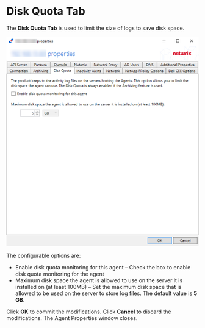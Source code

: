 # Disk Quota Tab

The __Disk Quota Tab__ is used to limit the size of logs to save disk space.

![diskquotatab](/static/img/product_docs/activitymonitor/activitymonitor/admin/agents/properties/diskquotatab.png)

The configurable options are:

- Enable disk quota monitoring for this agent – Check the box to enable disk quota monitoring for the agent
- Maximum disk space the agent is allowed to use on the server it is installed on (at least 100MB) – Set the maximum disk space that is allowed to be used on the server to store log files. The default value is __5 GB__.

Click __OK__ to commit the modifications. Click __Cancel__ to discard the modifications. The Agent Properties window closes.

